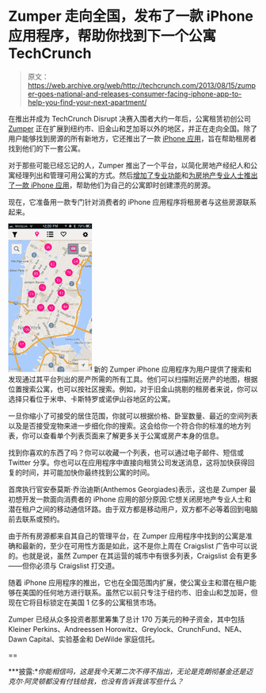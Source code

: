 # Zumper 走向全国，发布了一款 iPhone 应用程序，帮助你找到下一个公寓 TechCrunch

> 原文：<https://web.archive.org/web/http://techcrunch.com/2013/08/15/zumper-goes-national-and-releases-consumer-facing-iphone-app-to-help-you-find-your-next-apartment/>

在推出并成为 TechCrunch Disrupt 决赛入围者大约一年后，公寓租赁初创公司 [Zumper](https://web.archive.org/web/20230129060530/https://www.zumper.com/) 正在扩展到纽约市、旧金山和芝加哥以外的地区，并正在走向全国。除了用户能够找到房源的所有新地方，它还推出了一款 [iPhone 应用](https://web.archive.org/web/20230129060530/https://itunes.apple.com/us/app/zumper-find-your-next-home/id678683201?mt=8)，旨在帮助租房者找到他们的下一套公寓。

对于那些可能已经忘记的人，Zumper 推出了一个平台，以简化房地产经纪人和公寓经理列出和管理可用公寓的方式。然后[增加了专业功能](https://web.archive.org/web/20230129060530/https://techcrunch.com/2013/02/28/vc-backed-disrupt-alum-zumper-jumps-into-the-chicago-rentals-market-builds-out-pro-features/)和[为房地产专业人士推出了一款 iPhone 应用](https://web.archive.org/web/20230129060530/https://techcrunch.com/2013/04/25/zumper-pro-iphone/)，帮助他们为自己的公寓即时创建漂亮的房源。

现在，它准备用一款专门针对消费者的 iPhone 应用程序将租房者与这些房源联系起来。

[![zumper Map](img/cbba5077d3870eed64c8e02090ddf60b.png)](https://web.archive.org/web/20230129060530/https://techcrunch.com/2013/08/15/zumper-goes-national-and-releases-consumer-facing-iphone-app-to-help-you-find-your-next-apartment/1-map/) 新的 Zumper iPhone 应用程序为用户提供了搜索和发现通过其平台列出的房产所需的所有工具。他们可以扫描附近房产的地图，根据位置搜索公寓，也可以按社区搜索。例如，对于旧金山挑剔的租房者来说，你可以选择只看位于米申、卡斯特罗或诺伊山谷地区的公寓。

一旦你缩小了可接受的居住范围，你就可以根据价格、卧室数量、最近的空间列表以及是否接受宠物来进一步细化你的搜索。这会给你一个符合你的标准的地方列表，你可以查看单个列表页面来了解更多关于公寓或房产本身的信息。

找到你喜欢的东西了吗？你可以收藏一个列表，也可以通过电子邮件、短信或 Twitter 分享。你也可以在应用程序中直接向租赁公司发送消息，这将加快获得回复的时间，并可能加快你最终找到公寓的时间。

首席执行官安泰莫斯·乔治迪斯(Anthemos Georgiades)表示，这也是 Zumper 最初想开发一款面向消费者的 iPhone 应用的部分原因:它想关闭房地产专业人士和潜在租户之间的移动通信环路。由于双方都是移动用户，双方都不必等着回到电脑前去联系或预约。

由于所有房源都来自其自己的管理平台，在 Zumper 应用程序中找到的公寓是准确和最新的，至少在可用性方面是如此，这不是你上周在 Craigslist 广告中可以说的。也就是说，虽然 Zumper 在其运营的城市中有很多列表，Craigslist 会有更多——但你必须与 Craigslist 打交道。

随着 iPhone 应用程序的推出，它也在全国范围内扩展，使公寓业主和潜在租户能够在美国的任何地方进行联系。虽然它以前只专注于纽约市、旧金山和芝加哥，但现在它将目标锁定在美国 1 亿多的公寓租赁市场。

Zumper 已经从众多投资者那里筹集了总计 170 万美元的种子资金，其中包括 Kleiner Perkins、Andreessen Horowitz、Greylock、CrunchFund、NEA、Dawn Capital、实验基金和 DeWilde 家庭信托。

==

***披露:**你能相信吗，这是我今天第二次不得不指出，无论是克朗彻基金还是迈克尔·阿灵顿都没有付钱给我，也没有告诉我该写些什么？*